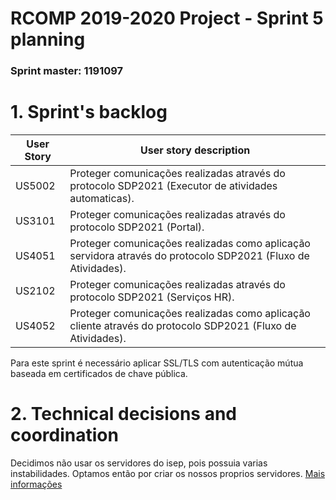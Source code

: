 RCOMP 2019-2020 Project - Sprint 5 planning
===========================================
### Sprint master: 1191097 ###
# 1. Sprint's backlog #

|User Story |User story description|
|--------|--------|
|US5002| Proteger comunicações realizadas através do protocolo SDP2021 (Executor de atividades automaticas).|
|US3101| Proteger comunicações realizadas através do protocolo SDP2021 (Portal).| ![Documentação](https://bitbucket.org/1190731/lei20_21_s4_2dl_1/src/master/docs/1190731/)
|US4051| Proteger comunicações realizadas como aplicação servidora através do protocolo SDP2021 (Fluxo de Atividades).|
|US2102| Proteger comunicações realizadas através do protocolo SDP2021 (Serviços HR).|
|US4052| Proteger comunicações realizadas como aplicação cliente através do protocolo SDP2021 (Fluxo de Atividades).|

Para este sprint é necessário aplicar SSL/TLS com autenticação mútua baseada em certificados de chave pública.


# 2. Technical decisions and coordination #

Decidimos não usar os servidores do isep, pois possuia varias instabilidades. Optamos então por criar os nossos proprios servidores. [Mais informações](technical.md)